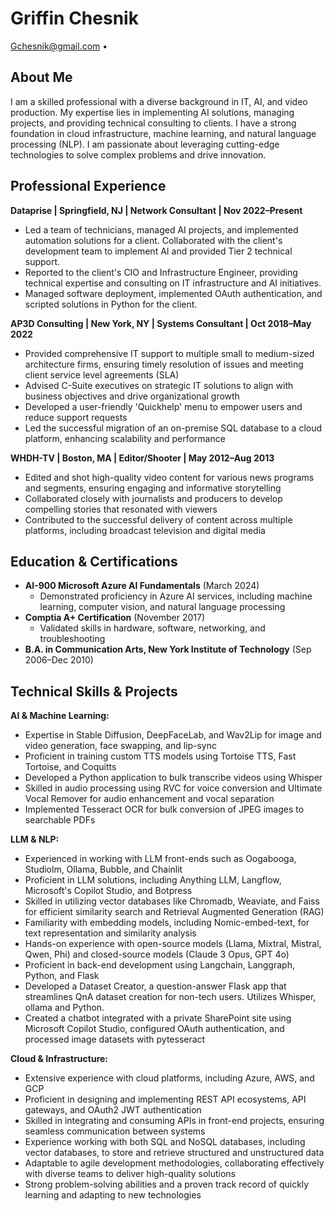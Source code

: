 
<!--


Here are some ideas to get you started:

- 🔭 I’m currently working on ...
- 🌱 I’m currently learning ...
- 💬 Ask me about ...
- 📫 How to reach me: ...
- ⚡ Fun fact: ...
-->
# Griffin Chesnik

Gchesnik@gmail.com •

## About Me

I am a skilled professional with a diverse background in IT, AI, and video production. My expertise lies in implementing AI solutions, managing projects, and providing technical consulting to clients. I have a strong foundation in cloud infrastructure, machine learning, and natural language processing (NLP). I am passionate about leveraging cutting-edge technologies to solve complex problems and drive innovation.

## Professional Experience

**Dataprise | Springfield, NJ | Network Consultant | Nov 2022–Present**
 * Led a team of technicians, managed AI projects, and implemented automation solutions for a client. Collaborated with the client's development team to implement AI and provided Tier 2 technical support.
 * Reported to the client's CIO and Infrastructure Engineer, providing technical expertise and consulting on IT infrastructure and AI initiatives.
 * Managed software deployment, implemented OAuth authentication, and scripted solutions in Python for the client.

**AP3D Consulting | New York, NY | Systems Consultant | Oct 2018–May 2022**
- Provided comprehensive IT support to multiple small to medium-sized architecture firms, ensuring timely resolution of issues and meeting client service level agreements (SLA)
- Advised C-Suite executives on strategic IT solutions to align with business objectives and drive organizational growth
- Developed a user-friendly 'Quickhelp' menu to empower users and reduce support requests
- Led the successful migration of an on-premise SQL database to a cloud platform, enhancing scalability and performance

**WHDH-TV | Boston, MA | Editor/Shooter | May 2012–Aug 2013**
- Edited and shot high-quality video content for various news programs and segments, ensuring engaging and informative storytelling
- Collaborated closely with journalists and producers to develop compelling stories that resonated with viewers
- Contributed to the successful delivery of content across multiple platforms, including broadcast television and digital media

## Education & Certifications

- **AI-900 Microsoft Azure AI Fundamentals** (March 2024)
  - Demonstrated proficiency in Azure AI services, including machine learning, computer vision, and natural language processing
- **Comptia A+ Certification** (November 2017)
  - Validated skills in hardware, software, networking, and troubleshooting
- **B.A. in Communication Arts, New York Institute of Technology** (Sep 2006–Dec 2010)

## Technical Skills & Projects

**AI & Machine Learning:**
- Expertise in Stable Diffusion, DeepFaceLab, and Wav2Lip for image and video generation, face swapping, and lip-sync
- Proficient in training custom TTS models using Tortoise TTS, Fast Tortoise, and Coquitts
- Developed a Python application to bulk transcribe videos using Whisper
- Skilled in audio processing using RVC for voice conversion and Ultimate Vocal Remover for audio enhancement and vocal separation
- Implemented Tesseract OCR for bulk conversion of JPEG images to searchable PDFs

**LLM & NLP:**
- Experienced in working with LLM front-ends such as Oogabooga, Studiolm, Ollama, Bubble, and Chainlit
- Proficient in LLM solutions, including Anything LLM, Langflow, Microsoft's Copilot Studio, and Botpress
- Skilled in utilizing vector databases like Chromadb, Weaviate, and Faiss for efficient similarity search and Retrieval Augmented Generation (RAG)
- Familiarity with embedding models, including Nomic-embed-text, for text representation and similarity analysis
- Hands-on experience with open-source models (Llama, Mixtral, Mistral, Qwen, Phi) and closed-source models (Claude 3 Opus, GPT 4o)
- Proficient in back-end development using Langchain, Langgraph, Python, and Flask
- Developed a Dataset Creator, a question-answer Flask app that streamlines QnA dataset creation for non-tech users. Utilizes Whisper, ollama and Python.
- Created a chatbot integrated with a private SharePoint site using Microsoft Copilot Studio, configured OAuth authentication, and processed image datasets with pytesseract

**Cloud & Infrastructure:**
- Extensive experience with cloud platforms, including Azure, AWS, and GCP
- Proficient in designing and implementing REST API ecosystems, API gateways, and OAuth2 JWT authentication
- Skilled in integrating and consuming APIs in front-end projects, ensuring seamless communication between systems
- Experience working with both SQL and NoSQL databases, including vector databases, to store and retrieve structured and unstructured data
- Adaptable to agile development methodologies, collaborating effectively with diverse teams to deliver high-quality solutions
- Strong problem-solving abilities and a proven track record of quickly learning and adapting to new technologies

